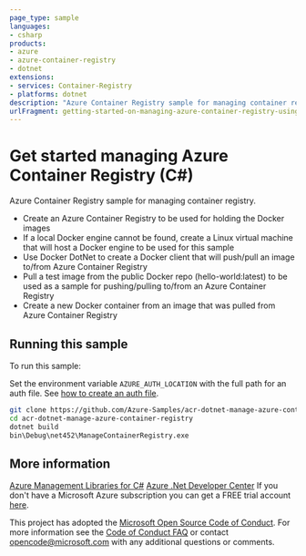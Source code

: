 ```yaml
---
page_type: sample
languages:
- csharp
products:
- azure
- azure-container-registry
- dotnet
extensions:
- services: Container-Registry
- platforms: dotnet
description: "Azure Container Registry sample for managing container registry."
urlFragment: getting-started-on-managing-azure-container-registry-using-c
---
```


# Get started managing Azure Container Registry (C#)

Azure Container Registry sample for managing container registry.

- Create an Azure Container Registry to be used for holding the Docker images
- If a local Docker engine cannot be found, create a Linux virtual machine that will host a Docker engine
    to be used for this sample
- Use Docker DotNet to create a Docker client that will push/pull an image to/from Azure Container Registry
- Pull a test image from the public Docker repo (hello-world:latest) to be used as a sample for pushing/pulling
    to/from an Azure Container Registry
- Create a new Docker container from an image that was pulled from Azure Container Registry


## Running this sample

To run this sample:

Set the environment variable `AZURE_AUTH_LOCATION` with the full path for an auth file. See [how to create an auth file](https://github.com/Azure/azure-libraries-for-net/blob/master/AUTH.md).

```bash
git clone https://github.com/Azure-Samples/acr-dotnet-manage-azure-container-registry.git
cd acr-dotnet-manage-azure-container-registry
dotnet build
bin\Debug\net452\ManageContainerRegistry.exe
```

## More information

[Azure Management Libraries for C#](https://github.com/Azure/azure-sdk-for-net/tree/Fluent)
[Azure .Net Developer Center](https://azure.microsoft.com/en-us/develop/net/)
If you don't have a Microsoft Azure subscription you can get a FREE trial account [here](http://go.microsoft.com/fwlink/?LinkId=330212).

This project has adopted the [Microsoft Open Source Code of Conduct](https://opensource.microsoft.com/codeofconduct/). For more information see the [Code of Conduct FAQ](https://opensource.microsoft.com/codeofconduct/faq/) or contact [opencode@microsoft.com](mailto:opencode@microsoft.com) with any additional questions or comments.
